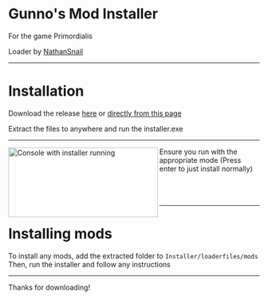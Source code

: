 # Gunno's Mod Installer
For the game Primordialis

Loader by [NathanSnail](https://github.com/NathanSnail/lua_mods)

---
# Installation
Download the release [here](https://github.com/guunno/primordialis-mod-installer/releases/tag/v1)
or [directly from this page](https://github.com/guunno/primordialis-mod-installer/releases/download/v1/PrimordialisModInstaller.zip)

Extract the files to anywhere and run the installer.exe

---
<img align="left" width="300" height="140" alt="Console with installer running" src="https://github.com/user-attachments/assets/2eaec8dc-84b7-4def-88e1-fe021e9baaa6" />
Ensure you run with the appropriate mode (Press enter to just install normally)
<br><br><br><br>

---

# Installing mods
To install any mods, add the extracted folder to `Installer/loaderfiles/mods`<br>Then, run the installer and follow any instructions

---
Thanks for downloading!
